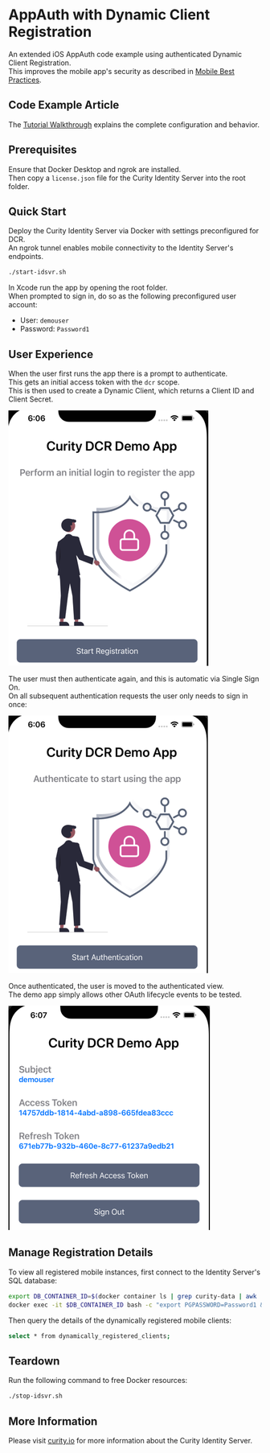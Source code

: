 # AppAuth with Dynamic Client Registration

An extended iOS AppAuth code example using authenticated Dynamic Client Registration.\
This improves the mobile app's security as described in [Mobile Best Practices](https://curity.io/resources/learn/oauth-for-mobile-apps-best-practices/).

## Code Example Article

The [Tutorial Walkthrough](https://curity.io/resources/learn/resources/appauth-dcr) explains the complete configuration and behavior.

## Prerequisites

Ensure that Docker Desktop and ngrok are installed.\
Then copy a `license.json` file for the Curity Identity Server into the root folder.

## Quick Start

Deploy the Curity Identity Server via Docker with settings preconfigured for DCR.\
An ngrok tunnel enables mobile connectivity to the Identity Server's endpoints.

```bash
./start-idsvr.sh
```

In Xcode run the app by opening the root folder.\
When prompted to sign in, do so as the following preconfigured user account:

- User: `demouser`
- Password: `Password1`

## User Experience

When the user first runs the app there is a prompt to authenticate.\
This gets an initial access token with the `dcr` scope.\
This is then used to create a Dynamic Client, which returns a Client ID and Client Secret.

![images](/images/registration-view.png)

The user must then authenticate again, and this is automatic via Single Sign On.\
On all subsequent authentication requests the user only needs to sign in once:

![images](/images/unauthenticated-view.png)

Once authenticated, the user is moved to the authenticated view.\
The demo app simply allows other OAuth lifecycle events to be tested.

![images](/images/authenticated-view.png)

## Manage Registration Details

To view all registered mobile instances, first connect to the Identity Server's SQL database:

```bash
export DB_CONTAINER_ID=$(docker container ls | grep curity-data | awk '{print $1}')
docker exec -it $DB_CONTAINER_ID bash -c "export PGPASSWORD=Password1 && psql -p 5432 -d idsvr -U postgres"
```

Then query the details of the dynamically registered mobile clients:

```bash
select * from dynamically_registered_clients;
```

## Teardown

Run the following command to free Docker resources:

```bash
./stop-idsvr.sh
```

## More Information

Please visit [curity.io](https://curity.io/) for more information about the Curity Identity Server.

